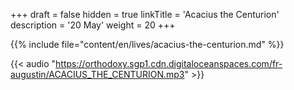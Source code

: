 +++
draft = false
hidden = true
linkTitle = 'Acacius the Centurion'
description = '20 May'
weight = 20
+++

{{% include file="content/en/lives/acacius-the-centurion.md" %}}

{{< audio "https://orthodoxy.sgp1.cdn.digitaloceanspaces.com/fr-augustin/ACACIUS_THE_CENTURION.mp3" >}}
